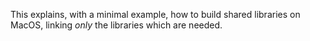This explains, with a minimal example, how to build shared libraries on MacOS, linking _only_ the libraries which are needed.
